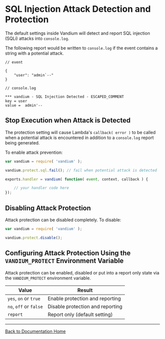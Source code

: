 # SQL Injection Attack Detection and Protection

The default settings inside Vandium will detect and report SQL injection (SQLi) attacks into `console.log`.

The following report would be written to `console.log` if the event contains a string with a potential attack.

```
// event

{
	"user": "admin`--"
}
```

```
// console.log

*** vandium - SQL Injection Detected - ESCAPED_COMMENT
key = user
value =  admin'--
```

## Stop Execution when Attack is Detected

The protection setting will cause Lambda's `callback( error )` to be called when a potential attack is encountered in addition to a `console.log` report being generated.

To enable attack prevention:

```js
var vandium = require( 'vandium' );

vandium.protect.sql.fail();	// fail when potential attack is detected

exports.handler = vandium( function( event, context, callback ) {

	// your handler code here
});
```

## Disabling Attack Protection

Attack protection can be disabled completely. To disable:

```js
var vandium = require( 'vandium' );

vandium.protect.disable();
```

## Configuring Attack Protection Using the `VANDIUM_PROTECT` Environment Variable

Attack protection can be enabled, disabled or put into a report only state via the `VANDIUM_PROTECT` environment variable.

Value                   |  Result
------------------------|-------------------
`yes`, `on` or `true`   | Enable protection and reporting
`no`, `off` or `false`  | Disable protection and reporting
`report`                | Report only (default setting)

---
[Back to Documentation Home](main.md)

